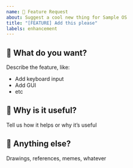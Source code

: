```yaml
---
name: 🌈 Feature Request
about: Suggest a cool new thing for Sample OS
title: "[FEATURE] Add this please"
labels: enhancement
---
```


## 🎯 What do you want?

Describe the feature, like:
- Add keyboard input
- Add GUI
- etc

## 🧠 Why is it useful?

Tell us how it helps or why it’s useful

## 🚀 Anything else?

Drawings, references, memes, whatever

